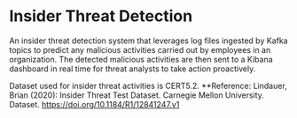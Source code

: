 # Insider Threat Detection

An insider threat detection system that leverages log files ingested by Kafka topics to predict any malicious activities carried out by employees in an organization. The detected malicious activities are then sent to a Kibana dashboard in real time for threat analysts to take action proactively.

Dataset used for insider threat activities is CERT5.2.
**Reference: Lindauer, Brian (2020): Insider Threat Test Dataset. Carnegie Mellon University. Dataset. https://doi.org/10.1184/R1/12841247.v1  